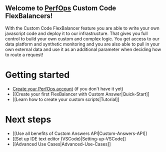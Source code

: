 ## Welcome to [PerfOps](https://perfops.net/) Custom Code FlexBalancers!

With the Custom Code FlexBalancer feature you are able to write your own javascript code and deploy it to our infrastructure. That gives you full control to build your own custom and complex logic. You get access to our data platform and synthetic monitoring and you are also able to pull in your own external data and use it as an additional parameter when deciding how to route a request!



# Getting started 

* [Create your PerfOps account](https://panel.perfops.net/register) (if you don't have it yet)
* [[Create your first FlexBalancer with Custom Answer|Quick-Start]]
* [[Learn how to create your custom scripts|Tutorial]]

# Next steps

* [[Use all benefits of Custom Answers API|Custom-Answers-API]]
* [[Set up IDE text editor (VSCode)|Setting-up-VSCode]]
* [[Advanced Use Cases|Advanced-Use-Cases]]


